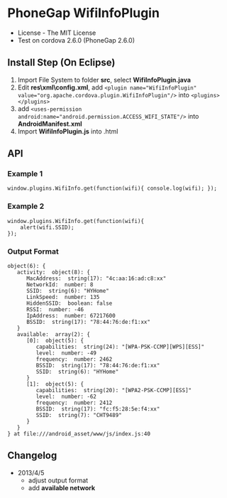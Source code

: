 PhoneGap WifiInfoPlugin
==============

* License - The MIT License
* Test on cordova 2.6.0 (PhoneGap 2.6.0)


Install Step (On Eclipse)
--------------------------

1. Import File System to folder **src**, select **WifiInfoPlugin.java**
2. Edit **res\xml\config.xml**, add `<plugin name="WifiInfoPlugin" value="org.apache.cordova.plugin.WifiInfoPlugin"/>` into `<plugins> </plugins>`
3. add `<uses-permission android:name="android.permission.ACCESS_WIFI_STATE"/>` into **AndroidManifest.xml**
4. Import **WifiInfoPlugin.js** into .html

API
-----

### Example 1
	window.plugins.WifiInfo.get(function(wifi){ console.log(wifi); });

### Example 2
	window.plugins.WifiInfo.get(function(wifi){ 
		alert(wifi.SSID); 
	});
	
### Output Format
    object(6): {
       activity:  object(8): {
          MacAddress:  string(17): "4c:aa:16:ad:c8:xx"
          NetworkId:  number: 8
          SSID:  string(6): "HYHome"
          LinkSpeed:  number: 135
          HiddenSSID:  boolean: false
          RSSI:  number: -46
          IpAddress:  number: 67217600
          BSSID:  string(17): "78:44:76:de:f1:xx"
       }
       available:  array(2): {
          [0]:  object(5): {
             capabilities:  string(24): "[WPA-PSK-CCMP][WPS][ESS]"
             level:  number: -49
             frequency:  number: 2462
             BSSID:  string(17): "78:44:76:de:f1:xx"
             SSID:  string(6): "HYHome"
          }
          [1]:  object(5): {
             capabilities:  string(20): "[WPA2-PSK-CCMP][ESS]"
             level:  number: -62
             frequency:  number: 2412
             BSSID:  string(17): "fc:f5:28:5e:f4:xx"
             SSID:  string(7): "CHT9489"
          }
       }
    } at file:///android_asset/www/js/index.js:40


Changelog
-----

* 2013/4/5 
  * adjust output format
  * add **available network**
